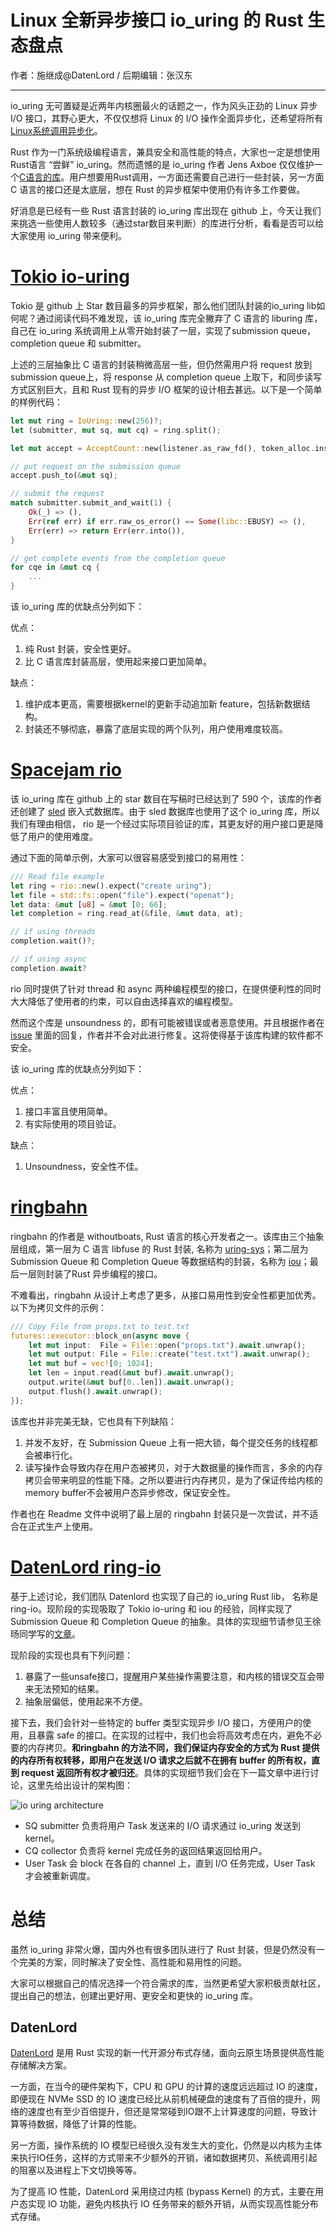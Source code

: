 # Linux 全新异步接口 io_uring 的 Rust 生态盘点

作者：施继成@DatenLord / 后期编辑：张汉东

-----

io_uring 无可置疑是近两年内核圈最火的话题之一，作为风头正劲的 Linux 异步 I/O 接口，其野心更大，不仅仅想将 Linux 的 I/O 操作全面异步化，还希望将所有[Linux系统调用异步化](https://lwn.net/Articles/810414/)。

Rust 作为一门系统级编程语言，兼具安全和高性能的特点，大家也一定是想使用Rust语言 “尝鲜” io_uring。然而遗憾的是 io_uring 作者 Jens Axboe 仅仅维护一个[C语言的库](https://github.com/axboe/liburing)。用户想要用Rust调用，一方面还需要自己进行一些封装，另一方面 C 语言的接口还是太底层，想在 Rust 的异步框架中使用仍有许多工作要做。

好消息是已经有一些 Rust 语言封装的 io_uring 库出现在 github 上，今天让我们来挑选一些使用人数较多（通过star数目来判断）的库进行分析，看看是否可以给大家使用 io_uring 带来便利。

# [Tokio io-uring](https://github.com/tokio-rs/io-uring)
Tokio 是 github 上 Star 数目最多的异步框架，那么他们团队封装的io_uring lib如何呢？通过阅读代码不难发现，该 io_uring 库完全撇弃了 C 语言的 liburing 库，自己在 io_uring 系统调用上从零开始封装了一层，实现了submission queue，completion queue 和 submitter。

上述的三层抽象比 C 语言的封装稍微高层一些，但仍然需用户将 request 放到submission queue上，将 response 从 completion queue 上取下，和同步读写方式区别巨大，且和 Rust 现有的异步 I/O 框架的设计相去甚远。以下是一个简单的样例代码：

```rust
let mut ring = IoUring::new(256)?;
let (submitter, mut sq, mut cq) = ring.split();

let mut accept = AcceptCount::new(listener.as_raw_fd(), token_alloc.insert(Token::Accept), 3);

// put request on the submission queue
accept.push_to(&mut sq);

// submit the request
match submitter.submit_and_wait(1) {
    Ok(_) => (),
    Err(ref err) if err.raw_os_error() == Some(libc::EBUSY) => (),
    Err(err) => return Err(err.into()),
}

// get complete events from the completion queue
for cqe in &mut cq {
    ...
}
```
该 io_uring 库的优缺点分列如下：

优点：

1. 纯 Rust 封装，安全性更好。
2. 比 C 语言库封装高层，使用起来接口更加简单。

缺点：

1. 维护成本更高，需要根据kernel的更新手动追加新 feature，包括新数据结构。
2. 封装还不够彻底，暴露了底层实现的两个队列，用户使用难度较高。

# [Spacejam rio](https://github.com/spacejam/rio)
该 io_uring 库在 github 上的 star 数目在写稿时已经达到了 590 个，该库的作者还创建了 [sled](https://github.com/spacejam/sled) 嵌入式数据库。由于 sled 数据库也使用了这个 io_uring 库，所以我们有理由相信， rio 是一个经过实际项目验证的库，其更友好的用户接口更是降低了用户的使用难度。

通过下面的简单示例，大家可以很容易感受到接口的易用性：

```rust
/// Read file example
let ring = rio::new().expect("create uring");
let file = std::fs::open("file").expect("openat");
let data: &mut [u8] = &mut [0; 66];
let completion = ring.read_at(&file, &mut data, at);

// if using threads
completion.wait()?;

// if using async
completion.await?
```
rio 同时提供了针对 thread 和 async 两种编程模型的接口，在提供便利性的同时大大降低了使用者的约束，可以自由选择喜欢的编程模型。

然而这个库是 unsoundness 的，即有可能被错误或者恶意使用。并且根据作者在 [issue](https://github.com/spacejam/rio/issues/25) 里面的回复，作者并不会对此进行修复。这将使得基于该库构建的软件都不安全。

该 io_uring 库的优缺点分列如下：

优点：

1. 接口丰富且使用简单。
2. 有实际使用的项目验证。

缺点：

1. Unsoundness，安全性不佳。

# [ringbahn](https://github.com/ringbahn/ringbahn)

ringbahn 的作者是 withoutboats, Rust 语言的核心开发者之一。该库由三个抽象层组成，第一层为 C 语言 libfuse 的 Rust 封装, 名称为 [uring-sys](https://github.com/ringbahn/uring-sys)；第二层为 Submission Queue 和 Completion Queue 等数据结构的封装，名称为 [iou](https://github.com/ringbahn/iou)；最后一层则封装了Rust 异步编程的接口。

不难看出，ringbahn 从设计上考虑了更多，从接口易用性到安全性都更加优秀。以下为拷贝文件的示例：

```rust
/// Copy File from props.txt to test.txt
futures::executor::block_on(async move {
    let mut input:  File = File::open("props.txt").await.unwrap();
    let mut output: File = File::create("test.txt").await.unwrap();
    let mut buf = vec![0; 1024];
    let len = input.read(&mut buf).await.unwrap();
    output.write(&mut buf[0..len]).await.unwrap();
    output.flush().await.unwrap();
});

```

该库也并非完美无缺，它也具有下列缺陷：

1. 并发不友好，在 Submission Queue 上有一把大锁，每个提交任务的线程都会被串行化。
2. 读写操作会导致内存在用户态被拷贝，对于大数据量的操作而言，多余的内存拷贝会带来明显的性能下降。之所以要进行内存拷贝，是为了保证传给内核的memory buffer不会被用户态异步修改，保证安全性。

作者也在 Readme 文件中说明了最上层的 ringbahn 封装只是一次尝试，并不适合在正式生产上使用。

# [DatenLord ring-io](https://github.com/datenlord/ring-io/tree/dev)

基于上述讨论，我们团队 Datenlord 也实现了自己的 io_uring Rust lib， 名称是 ring-io。现阶段的实现吸取了 Tokio io-uring 和 iou 的经验，同样实现了Submission Queue 和 Completion Queue 的抽象。具体的实现细节请参见王徐旸同学写的[文章](https://rustmagazine.github.io/rust_magazine_2021/chapter_1/io_uring_and_rust.html)。

现阶段的实现也具有下列问题：

1. 暴露了一些unsafe接口，提醒用户某些操作需要注意，和内核的错误交互会带来无法预知的结果。
2. 抽象层偏低，使用起来不方便。

接下去，我们会针对一些特定的 buffer 类型实现异步 I/O 接口，方便用户的使用，且暴露 safe 的接口。在实现的过程中，我们也会将高效考虑在内，避免不必要的内存拷贝。__和ringbahn 的方法不同，我们保证内存安全的方式为 Rust 提供的内存所有权转移，即用户在发送 I/O 请求之后就不在拥有 buffer 的所有权，直到 request 返回所有权才被归还__。具体的实现细节我们会在下一篇文章中进行讨论，这里先给出设计的架构图：

![io uring architecture](./io_uring_intro/io_uring_arch.jpeg)

- SQ submitter 负责将用户 Task 发送来的 I/O 请求通过 io_uring 发送到 kernel。
- CQ collector 负责将 kernel 完成任务的返回结果返回给用户。
- User Task 会 block 在各自的 channel 上，直到 I/O 任务完成，User Task 才会被重新调度。

# 总结
虽然 io_uring 非常火爆，国内外也有很多团队进行了 Rust 封装，但是仍然没有一个完美的方案，同时解决了安全性、高性能和易用性的问题。

大家可以根据自己的情况选择一个符合需求的库，当然更希望大家积极贡献社区，提出自己的想法，创建出更好用、更安全和更快的 io_uring 库。

## DatenLord

[DatenLord](https://github.com/datenlord/datenlord)  是用 Rust 实现的新一代开源分布式存储，面向云原生场景提供高性能存储解决方案。

一方面，在当今的硬件架构下，CPU 和 GPU 的计算的速度远远超过 IO 的速度，即便现在 NVMe SSD 的 IO 速度已经比从前机械硬盘的速度有了百倍的提升，网络的速度也有至少百倍提升，但还是常常碰到IO跟不上计算速度的问题，导致计算等待数据，降低了计算的性能。

另一方面，操作系统的 IO 模型已经很久没有发生大的变化，仍然是以内核为主体来执行IO任务，这样的方式带来不少额外的开销，诸如数据拷贝、系统调用引起的阻塞以及进程上下文切换等等。

为了提高 IO 性能，DatenLord 采用绕过内核 (bypass Kernel) 的方式，主要在用户态实现 IO 功能，避免内核执行 IO 任务带来的额外开销，从而实现高性能分布式存储。
